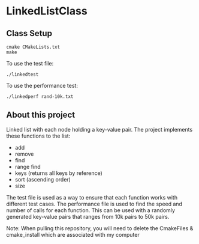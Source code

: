 # LinkedListClass


## Class Setup
```
cmake CMakeLists.txt
make
```
To use the test file:
```
./linkedtest
```

To use the performance test:
```
./linkedperf rand-10k.txt
```

## About this project
Linked list with each node holding a key-value pair.  The project implements these functions to the list:
- add
- remove
- find
- range find
- keys (returns all keys by reference)
- sort (ascending order)
- size


The test file is used as a way to ensure that each function works with different test cases.  The performance file is used to find the speed and number of calls for each function. This can be used with a randomly generated key-value pairs that ranges from 10k pairs to 50k pairs.

Note: When pulling this repository, you will need to delete the CmakeFiles & cmake_install which are associated with my computer
